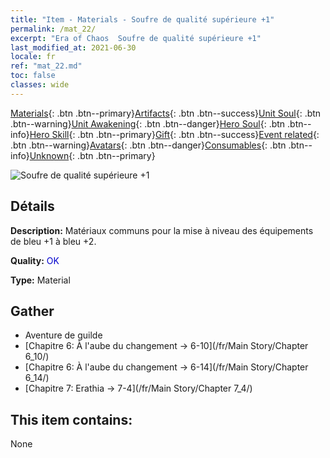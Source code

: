 ```yaml
---
title: "Item - Materials - Soufre de qualité supérieure +1"
permalink: /mat_22/
excerpt: "Era of Chaos  Soufre de qualité supérieure +1"
last_modified_at: 2021-06-30
locale: fr
ref: "mat_22.md"
toc: false
classes: wide
---
```

 [Materials](/ItemsFR/){: .btn .btn--primary}[Artifacts](/ItemsFR/Artifacts/){: .btn .btn--success}[Unit Soul](/ItemsFR/UnitSoul/){: .btn .btn--warning}[Unit Awakening](/ItemsFR/UnitAwakening/){: .btn .btn--danger}[Hero Soul](/ItemsFR/HeroSoul/){: .btn .btn--info}[Hero Skill](/ItemsFR/HeroSkill/){: .btn .btn--primary}[Gift](/ItemsFR/Gift/){: .btn .btn--success}[Event related](/ItemsFR/Events/){: .btn .btn--warning}[Avatars](/ItemsFR/Avatars/){: .btn .btn--danger}[Consumables](/ItemsFR/Consumables/){: .btn .btn--info}[Unknown](/ItemsFR/Unknown/){: .btn .btn--primary}

 ![Soufre de qualité supérieure +1](/images/t/i_cailiao_liuhuang1.png)

## Détails
 **Description:** Matériaux communs pour la mise à niveau des équipements de bleu +1 à bleu +2.

 **Quality:** <span style="color: #0000CD">OK</span>

 **Type:** Material

## Gather

*    Aventure de guilde 
*    [Chapitre 6: À l'aube du changement -> 6-10](/fr/Main Story/Chapter 6_10/) 
*    [Chapitre 6: À l'aube du changement -> 6-14](/fr/Main Story/Chapter 6_14/) 
*    [Chapitre 7: Erathia -> 7-4](/fr/Main Story/Chapter 7_4/) 

## This item contains:

  None

